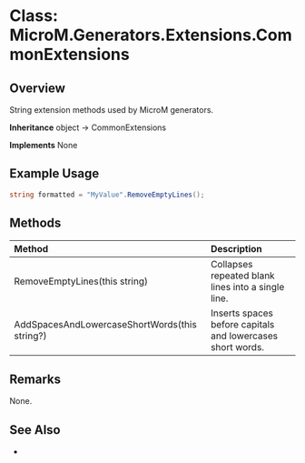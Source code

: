 # Class: MicroM.Generators.Extensions.CommonExtensions
## Overview
String extension methods used by MicroM generators.

**Inheritance**
object -> CommonExtensions

**Implements**
None

## Example Usage
```csharp
string formatted = "MyValue".RemoveEmptyLines();
```
## Methods
| Method | Description |
|:------------|:-------------|
| RemoveEmptyLines(this string) | Collapses repeated blank lines into a single line. |
| AddSpacesAndLowercaseShortWords(this string?) | Inserts spaces before capitals and lowercases short words. |

## Remarks
None.

## See Also
-
